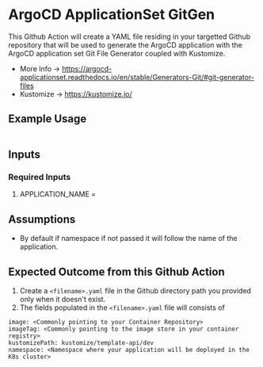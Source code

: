 # ArgoCD ApplicationSet GitGen

This Github Action will create a YAML file residing in your targetted Github repository that will be used to generate the ArgoCD application with the ArgoCD application set Git File Generator coupled with Kustomize.

- More Info -> https://argocd-applicationset.readthedocs.io/en/stable/Generators-Git/#git-generator-files
- Kustomize -> https://kustomize.io/ 

## Example Usage
```

```

## Inputs
### Required Inputs
1. APPLICATION_NAME =

## Assumptions
- By default if namespace if not passed it will follow the name of the application.

## Expected Outcome from this Github Action
1. Create a `<filename>.yaml` file in the Github directory path you provided only when it doesn't exist.
2. The fields populated in the `<filename>.yaml` file will consists of
```
image: <Commonly pointing to your Container Repository>
imageTag: <Commonly pointing to the image store in your container registry>
kustomizePath: kustomize/template-api/dev
namespace: <Namespace where your application will be deployed in the K8s cluster>
```